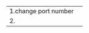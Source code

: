 
|                      |     |
| -------------------- | --- |
| 1.change port number |     |
| 2.                   |     |

